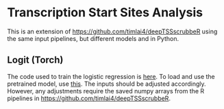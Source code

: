 # Transcription Start Sites Analysis
This is an extension of https://github.com/timlai4/deepTSSscrubbeR using the same input pipelines, but different models and in Python.

## Logit (Torch)
The code used to train the logistic regression is [here](https://github.com/timlai4/TSSPred/blob/master/logit_train.py). 
To load and use the pretrained model, use [this](https://github.com/timlai4/TSSPred/blob/master/logit_test.py). 
The inputs should be adjusted accordingly. However, any adjustments require the saved numpy arrays from the R pipelines in https://github.com/timlai4/deepTSSscrubbeR.
